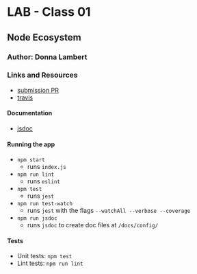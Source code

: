 # LAB - Class 01

## Node Ecosystem

### Author: Donna Lambert

### Links and Resources
* [submission PR](https://github.com/401-advanced-javascript-donna/lab-01/pull/1)
* [travis](https://travis-ci.com/401-advanced-javascript-donna/lab-01/jobs/236584367)

#### Documentation
* [jsdoc](https://donnalambert-lab01.herokuapp.com/docs/)
  
#### Running the app

* `npm start`
    * runs `index.js`
* `npm run lint`
    *   runs `eslint`
* `npm test`
    * runs `jest`
* `npm run test-watch`
    *   runs `jest` with the flags `--watchAll --verbose --coverage`
* `npm run jsdoc`
    * runs `jsdoc` to create doc files at `/docs/config/`

  
#### Tests
* Unit tests: `npm test`
* Lint tests: `npm run lint`